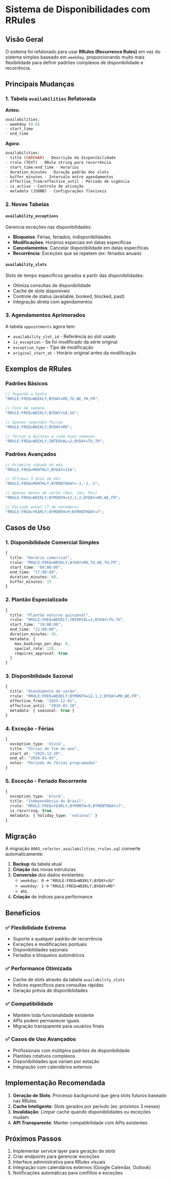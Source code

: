 # Sistema de Disponibilidades com RRules

## Visão Geral

O sistema foi refatorado para usar **RRules (Recurrence Rules)** em vez do sistema simples baseado em `weekday`, proporcionando muito mais flexibilidade para definir padrões complexos de disponibilidade e recorrência.

## Principais Mudanças

### 1. Tabela `availabilities` Refatorada

**Antes:**

```sql
availabilities:
- weekday (0-6)
- start_time
- end_time
```

**Agora:**

```sql
availabilities:
- title (VARCHAR) - Descrição da disponibilidade
- rrule (TEXT) - RRule string para recorrência
- start_time/end_time - Horários
- duration_minutes - Duração padrão dos slots
- buffer_minutes - Intervalo entre agendamentos
- effective_from/effective_until - Período de vigência
- is_active - Controle de ativação
- metadata (JSONB) - Configurações flexíveis
```

### 2. Novas Tabelas

#### `availability_exceptions`

Gerencia exceções nas disponibilidades:

- **Bloqueios**: Férias, feriados, indisponibilidades
- **Modificações**: Horários especiais em datas específicas
- **Cancelamentos**: Cancelar disponibilidade em datas específicas
- **Recorrência**: Exceções que se repetem (ex: feriados anuais)

#### `availability_slots`

Slots de tempo específicos gerados a partir das disponibilidades:

- Otimiza consultas de disponibilidade
- Cache de slots disponíveis
- Controle de status (available, booked, blocked, past)
- Integração direta com agendamentos

### 3. Agendamentos Aprimorados

A tabela `appointments` agora tem:

- `availability_slot_id` - Referência ao slot usado
- `is_exception` - Se foi modificado da série original
- `exception_type` - Tipo de modificação
- `original_start_at` - Horário original antes da modificação

## Exemplos de RRules

### Padrões Básicos

```typescript
// Segunda a Sexta
"RRULE:FREQ=WEEKLY;BYDAY=MO,TU,WE,TH,FR";

// Fins de semana
"RRULE:FREQ=WEEKLY;BYDAY=SA,SU";

// Apenas segundas-feiras
"RRULE:FREQ=WEEKLY;BYDAY=MO";

// Terças e quintas a cada duas semanas
"RRULE:FREQ=WEEKLY;INTERVAL=2;BYDAY=TU,TH";
```

### Padrões Avançados

```typescript
// Primeiro sábado do mês
"RRULE:FREQ=MONTHLY;BYDAY=1SA";

// Últimos 3 dias do mês
"RRULE:FREQ=MONTHLY;BYMONTHDAY=-3,-2,-1";

// Apenas meses de verão (Dez, Jan, Fev)
"RRULE:FREQ=WEEKLY;BYMONTH=12,1,2;BYDAY=MO,WE,FR";

// Feriado anual (7 de setembro)
"RRULE:FREQ=YEARLY;BYMONTH=9;BYMONTHDAY=7";
```

## Casos de Uso

### 1. Disponibilidade Comercial Simples

```typescript
{
  title: "Horário comercial",
  rrule: "RRULE:FREQ=WEEKLY;BYDAY=MO,TU,WE,TH,FR",
  start_time: "09:00:00",
  end_time: "17:00:00",
  duration_minutes: 60,
  buffer_minutes: 15
}
```

### 2. Plantão Especializado

```typescript
{
  title: "Plantão noturno quinzenal",
  rrule: "RRULE:FREQ=WEEKLY;INTERVAL=2;BYDAY=TU,TH",
  start_time: "19:00:00",
  end_time: "22:00:00",
  duration_minutes: 45,
  metadata: {
    max_bookings_per_day: 4,
    special_rate: 120,
    requires_approval: true
  }
}
```

### 3. Disponibilidade Sazonal

```typescript
{
  title: "Atendimento de verão",
  rrule: "RRULE:FREQ=WEEKLY;BYMONTH=12,1,2;BYDAY=MO,WE,FR",
  effective_from: "2025-12-01",
  effective_until: "2026-02-28",
  metadata: { seasonal: true }
}
```

### 4. Exceção - Férias

```typescript
{
  exception_type: 'block',
  title: "Férias de fim de ano",
  start_at: "2025-12-20",
  end_at: "2026-01-05",
  notes: "Período de férias programadas"
}
```

### 5. Exceção - Feriado Recorrente

```typescript
{
  exception_type: 'block',
  title: "Independência do Brasil",
  rrule: "RRULE:FREQ=YEARLY;BYMONTH=9;BYMONTHDAY=7",
  is_recurring: true,
  metadata: { holiday_type: 'national' }
}
```

## Migração

A migração `0005_refactor_availabilities_rrules.sql` converte automaticamente:

1. **Backup** da tabela atual
2. **Criação** das novas estruturas
3. **Conversão** dos dados existentes:
   - `weekday: 0` → `"RRULE:FREQ=WEEKLY;BYDAY=SU"`
   - `weekday: 1` → `"RRULE:FREQ=WEEKLY;BYDAY=MO"`
   - etc.
4. **Criação** de índices para performance

## Benefícios

### ✅ Flexibilidade Extrema

- Suporte a qualquer padrão de recorrência
- Exceções e modificações pontuais
- Disponibilidades sazonais
- Feriados e bloqueios automáticos

### ✅ Performance Otimizada

- Cache de slots através da tabela `availability_slots`
- Índices específicos para consultas rápidas
- Geração prévia de disponibilidades

### ✅ Compatibilidade

- Mantém toda funcionalidade existente
- APIs podem permanecer iguais
- Migração transparente para usuários finais

### ✅ Casos de Uso Avançados

- Profissionais com múltiplos padrões de disponibilidade
- Plantões rotativos complexos
- Disponibilidades que variam por estação
- Integração com calendários externos

## Implementação Recomendada

1. **Geração de Slots**: Processo background que gera slots futuros baseado nas RRules
2. **Cache Inteligente**: Slots gerados por período (ex: próximos 3 meses)
3. **Invalidação**: Limpar cache quando disponibilidades ou exceções mudam
4. **API Transparente**: Manter compatibilidade com APIs existentes

## Próximos Passos

1. Implementar service layer para geração de slots
2. Criar endpoints para gerenciar exceções
3. Interface administrativa para RRules visuais
4. Integração com calendários externos (Google Calendar, Outlook)
5. Notificações automáticas para conflitos e exceções
